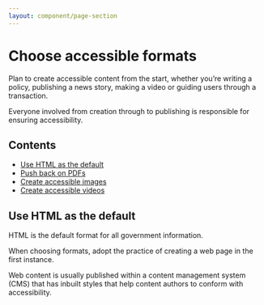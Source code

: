 ```yaml
---
layout: component/page-section
---
```


# Choose accessible formats

<p class="componentheader__body abstract">
Plan to create accessible content from the start, whether you’re writing a policy, publishing a news story, making a video or guiding users through a transaction.
</p>

Everyone involved from creation through to publishing is responsible for ensuring accessibility.
<!-- Senior executives, managers, subject matter experts, online content experts and publishing teams each play a role and should know the risks of not complying. -->


<nav class="au-inpage-nav-links">
  <h2 class="au-inpage-nav-links__heading">Contents</h2>
  <ul class="au-link-list">
    <li><a href="#section1">Use HTML as the default</a></li>
    <li><a href="#section2">Push back on PDFs</a></li>
    <li><a href="#section3">Create accessible images</a></li>
    <li><a href="#section4">Create accessible videos</a></li>
  </ul>
</nav>

<h2 id="section1" class="au-inpage-nav-section au-display-xl">
  Use HTML as the default
</h2>

HTML is the default format for all government information. 

When choosing formats, adopt the practice of creating a web page in the first instance. 

Web content is usually published within a content management system (CMS) that has inbuilt styles that help content authors to conform with accessibility.
